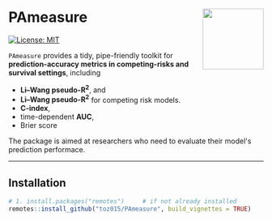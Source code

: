 <!-- README.md for PAmeasure ---------------------------------------------- -->

# PAmeasure <img src="man/figures/logo.png" align="right" width="120"/>

[![License: MIT](https://img.shields.io/badge/License-MIT-blue.svg)](LICENSE)
<!-- Optional: add coverage, pkgdown, DOI badges here -->

`PAmeasure` provides a tidy, pipe-friendly toolkit for **prediction-accuracy
metrics in competing-risks and survival settings**, including  
  
* **Li–Wang pseudo-R<sup>2</sup>**, and  
* **Li–Wang pseudo-R<sup>2</sup>** for competing risk models.
* **C-index**,  
* time-dependent **AUC**,
* Brier score  

The package is aimed at researchers who need to evaluate their model's prediction performace.

---

## Installation

```r
# 1. install.packages("remotes")     # if not already installed
remotes::install_github("toz015/PAmeasure", build_vignettes = TRUE)
